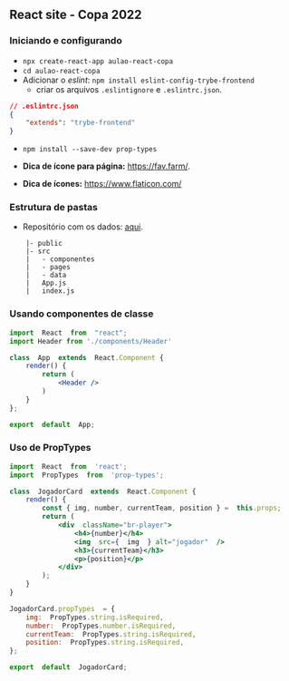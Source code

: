 ## React site - Copa 2022

### Iniciando e configurando

- `npx create-react-app aulao-react-copa`
- `cd aulao-react-copa`
- Adicionar o _eslint_: `npm install eslint-config-trybe-frontend`
	- criar os arquivos `.eslintignore` e `.eslintrc.json`.
```json
// .eslintrc.json
{
	"extends": "trybe-frontend"
}
```
- `npm install --save-dev prop-types`

- **Dica de ícone para página:** https://fav.farm/.
- **Dica de ícones:** https://www.flaticon.com/

### Estrutura de pastas

- Repositório com os dados: [aqui](https://github.com/Maysa-B/world-cup-api).

```
	|- public
	|- src
	|	- componentes
	|	- pages
	|	- data
	|	App.js
	|	index.js
```

### Usando componentes de classe

```jsx
import  React  from  "react";
import Header from './components/Header'

class  App  extends  React.Component {
	render() {
		return (
			<Header />
		)
	}
};

export  default  App;
```

### Uso de PropTypes

```jsx
import  React  from  'react';
import  PropTypes  from  'prop-types';

class  JogadorCard  extends  React.Component {
	render() {
		const { img, number, currentTeam, position } =  this.props;
		return (
			<div  className="br-player">
				<h4>{number}</h4>
				<img  src={  img  } alt="jogador"  />
				<h3>{currentTeam}</h3>
				<p>{position}</p>
			</div>
		);
	}
}

JogadorCard.propTypes  = {
	img:  PropTypes.string.isRequired,
	number:  PropTypes.number.isRequired,
	currentTeam:  PropTypes.string.isRequired,
	position:  PropTypes.string.isRequired,
};

export  default  JogadorCard;
```
